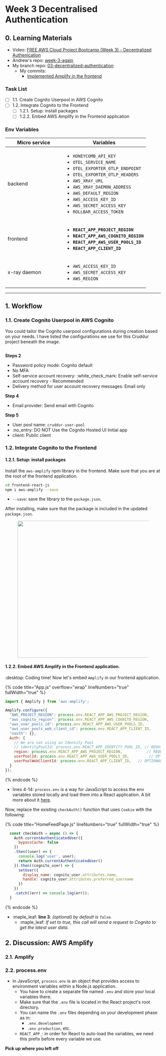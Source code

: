 # Week 3 Decentralised Authentication

## **0. Learning Materials**

* Video: [FREE AWS Cloud Project Bootcamp (Week 3) - Decentralized Authenication](https://www.youtube.com/watch?v=9obl7rVgzJw\&list=PLBfufR7vyJJ7k25byhRXJldB5AiwgNnWv\&index=40\&ab\_channel=ExamPro)
* Andrew's repo: [week-3-again](https://github.com/omenking/aws-bootcamp-cruddur-2023/tree/week-3-again)
* My branch repo: [03-decentralized-authentication](https://github.com/mariachiinajar/aws-bootcamp-cruddur-2023-again/tree/03-decentralized-authentication)
  * My commits:&#x20;
    * [Implemented Amplify in the frontend](https://github.com/mariachiinajar/aws-bootcamp-cruddur-2023-again/commit/4309a4c77341c9be928268f12efe826a1b014742)

### &#x20;Task List

* [ ] 1.1. Create Cognito Userpool in AWS Cognito
* [ ] 1.2. Integrate Cognito to the Frontend
  * [ ] 1.2.1. Setup: install packages
  * [ ] 1.2.2. Embed AWS Amplify in the Frontend application

### Env Variables

<table><thead><tr><th width="168">Micro service</th><th>Variables</th></tr></thead><tbody><tr><td>backend</td><td><ul><li><code>HONEYCOMB_API_KEY</code></li><li><code>OTEL_SERVICE_NAME</code></li><li><code>OTEL_EXPORTER_OTLP_ENDPOINT</code></li><li><code>OTEL_EXPORTER_OTLP_HEADERS</code></li><li><code>AWS_XRAY_URL</code></li><li><code>AWS_XRAY_DAEMON_ADDRESS</code></li><li><code>AWS_DEFAULT_REGION</code></li><li><code>AWS_ACCESS_KEY_ID</code></li><li><code>AWS_SECRET_ACCESS_KEY</code></li><li><code>ROLLBAR_ACCESS_TOKEN</code></li></ul></td></tr><tr><td>frontend</td><td><ul><li><strong><code>REACT_APP_PROJECT_REGION</code></strong></li><li><strong><code>REACT_APP_AWS_COGNITO_REGION</code></strong></li><li><strong><code>REACT_APP_AWS_USER_POOLS_ID</code></strong></li><li><strong><code>REACT_APP_CLIENT_ID</code></strong></li></ul></td></tr><tr><td>x-ray daemon</td><td><ul><li><code>AWS_ACCESS_KEY_ID</code></li><li><code>AWS_SECRET_ACCESS_KEY</code></li><li><code>AWS_REGION</code></li></ul></td></tr></tbody></table>

***

## 1. Workflow

### 1.1. Create Cognito Userpool in AWS Cognito

You could tailor the Cognito userpool configurations during creation based on your needs. I have listed the configurations we use for this Cruddur project beneath the image.&#x20;

<figure><img src="../.gitbook/assets/image (60).png" alt=""><figcaption></figcaption></figure>

**Steps 2**

* Password policy mode: Cognito default
* No MFA
* Self-service account recovery: :white\_check\_mark: Enable self-service account recovery - Recommended
* Delivery method for user account recovery messages: Email only

**Step 4**&#x20;

* Email provider: Send email with Cognito

**Step 5**&#x20;

* User pool name: `cruddur-user-pool`&#x20;
* :no\_entry: DO NOT Use the Cognito Hosted UI Initial app
* client: Public client



### 1.2. Integrate Cognito to the Frontend

#### 1.2.1. Setup: install packages

Install the `aws-amplify` npm library in the frontend. Make sure that you are at the root of the frontend application.

```bash
cd frontend-react-js
npm i aws-amplify --save
```

* `--save`: save the library to the `package.json`.

After installing, make sure that the package is included in the updated `package.json`.&#x20;

<figure><img src="../.gitbook/assets/image (63).png" alt="" width="442"><figcaption></figcaption></figure>

#### 1.2.2. Embed AWS Amplify in the Frontend application.

:desktop: Coding time! Now let's embed `Amplify` in our frontend application.

{% code title="App.js" overflow="wrap" lineNumbers="true" fullWidth="true" %}
```jsx
import { Amplify } from 'aws-amplify';

Amplify.configure({
  "AWS_PROJECT_REGION": process.env.REACT_APP_AWS_PROJECT_REGION,
  "aws_cognito_region": process.env.REACT_APP_AWS_COGNITO_REGION,
  "aws_user_pools_id": process.env.REACT_APP_AWS_USER_POOLS_ID,
  "aws_user_pools_web_client_id": process.env.REACT_APP_CLIENT_ID,
  "oauth": {},
  Auth: {
    // We are not using an Identity Pool
    // identityPoolId: process.env.REACT_APP_IDENTITY_POOL_ID, // REQUIRED - Amazon Cognito Identity Pool ID
    region: process.env.REACT_APP_AWS_PROJECT_REGION,           // REQUIRED - Amazon Cognito Region
    userPoolId: process.env.REACT_APP_AWS_USER_POOLS_ID,         // OPTIONAL - Amazon Cognito User Pool ID
    userPoolWebClientId: process.env.REACT_APP_CLIENT_ID,   // OPTIONAL - Amazon Cognito Web Client ID (26-char alphanumeric string)
  }
});
```
{% endcode %}

* lines 4-14: `process.env` is a way for JavaScript to access the env variables stored locally and load them into a React application. A bit more about it [here](./#2.2.-process.env).&#x20;

Now, replace the existing `checkAuth()` function that uses `Cookie` with the following:

{% code title="HomeFeedPage.js" lineNumbers="true" fullWidth="true" %}
```javascript
  const checkAuth = async () => {
    Auth.currentAuthenticatedUser({
      bypassCache: false
    })
    .then((user) => {
      console.log('user', user);
      return Auth.currentAuthenticatedUser()
    }).then((cognito_user) => {
      setUser({
        display_name: cognito_user.attributes.name,
        handle: cognito_user.attributes.preferred_username
      })
    })
    .catch((err) => console.log(err));
  }
```
{% endcode %}

* :maple\_leaf: **line 3**: _(optional) by default is `false`._&#x20;
  * :maple\_leaf: _If set to true, this call will send a request to Cognito to get the latest user data._





## 2. Discussion: AWS Amplify

### 2.1. Amplify



### 2.2. process.env

* In JavaScript, `process.env` is an object that provides access to environment variables within a Node.js application.
  * You have to create a separate file named `.env` and store your local variables there.
  * Make sure that the `.env` file is located in the React project's root directory.
  * You can name the `.env` files depending on your development phase as in:
    * `.env.development`
    * `.env.production`, etc.
  * `REACT_APP_`: in order for React to auto-load the variables, we need this prefix before every variable we use.





**Pick up where you left off**

<figure><img src="../.gitbook/assets/image (61).png" alt=""><figcaption></figcaption></figure>



